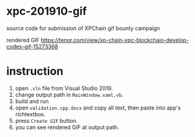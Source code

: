 # xpc-201910-gif
source code for submission of XPChain gif bounty campaign 

rendered GIF 
https://tenor.com/view/xp-chain-xpc-blockchain-develop-codes-gif-15273368

# instruction
1. open ``.sln`` file from Visual Studio 2019.
2. change output path in ``MainWindow.xaml.vb``.
3. build and run 
4. open ``validation.cpp.docx`` and copy all text, then paste into app's richtextbox.
5. press ``Create GIF`` button.
6. you can see rendered GIF at output path.
